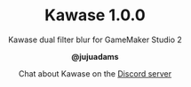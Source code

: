<h1 align="center">Kawase 1.0.0</h1>

<p align="center">Kawase dual filter blur for GameMaker Studio 2</p>

<p align="center"><b>@jujuadams</b></p>

<p align="center">Chat about Kawase on the <a href="https://discord.gg/8krYCqr">Discord server</a></p>

&nbsp;

&nbsp;

